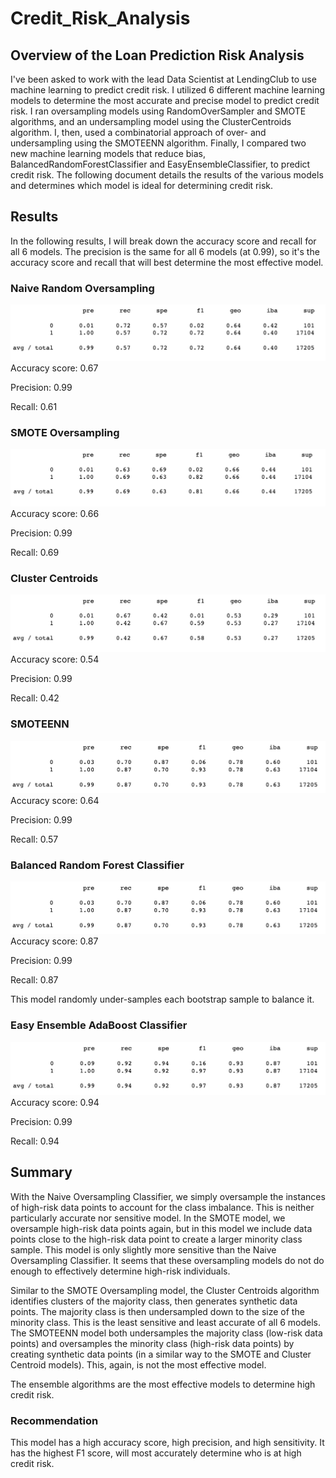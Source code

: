 # Credit_Risk_Analysis
## Overview of the Loan Prediction Risk Analysis
I've been asked to work with the lead Data Scientist at LendingClub to use machine learning to predict credit risk. I utilized 6 different machine learning models to determine the most accurate and precise model to predict credit risk. I ran oversampling models using RandomOverSampler and SMOTE algorithms, and an undersampling model using the ClusterCentroids algorithm. I, then, used a combinatorial approach of over- and undersampling using the SMOTEENN algorithm. Finally, I compared two new machine learning models that reduce bias, BalancedRandomForestClassifier and EasyEnsembleClassifier, to predict credit risk. The following document details the results of the various models and determines which model is ideal for determining credit risk.

## Results
In the following results, I will break down the accuracy score and recall for all 6 models. The precision is the same for all 6 models (at 0.99), so it's the accuracy score and recall that will best determine the most effective model.

### Naive Random Oversampling
![NaiveRandomOversampling.png](https://github.com/liviblocker/Credit_Risk_Analysis/blob/main/Images/SMOTEENN.png)
Accuracy score: 0.67

Precision: 0.99

Recall: 0.61


### SMOTE Oversampling
![SMOTEOversampling.png](https://github.com/liviblocker/Credit_Risk_Analysis/blob/main/Images/SMOTEOversampling.png)
Accuracy score: 0.66

Precision: 0.99

Recall: 0.69


### Cluster Centroids
![ClusterCentroids.png](https://github.com/liviblocker/Credit_Risk_Analysis/blob/main/Images/ClusterCentroids.png)
Accuracy score: 0.54

Precision: 0.99

Recall: 0.42


### SMOTEENN
![SMOTEENN.png](https://github.com/liviblocker/Credit_Risk_Analysis/blob/main/Images/BalancedRandomForestClassifier.png)
Accuracy score: 0.64

Precision: 0.99

Recall: 0.57


### Balanced Random Forest Classifier
![BalancedRandomForestClassifier.png](https://github.com/liviblocker/Credit_Risk_Analysis/blob/main/Images/BalancedRandomForestClassifier.png)
Accuracy score: 0.87

Precision: 0.99

Recall: 0.87

This model randomly under-samples each bootstrap sample to balance it.

### Easy Ensemble AdaBoost Classifier
![EasyEnsembleAdaBoostClassifier.png](https://github.com/liviblocker/Credit_Risk_Analysis/blob/main/Images/EasyEnsembleAdaBoostClassifier.png)
Accuracy score: 0.94

Precision: 0.99

Recall: 0.94


## Summary
With the Naive Oversampling Classifier, we simply oversample the instances of high-risk data points to account for the class imbalance. This is neither particularly accurate nor sensitive model. In the SMOTE model, we oversample high-risk data points again, but in this model we include data points close to the high-risk data point to create a larger minority class sample. This model is only slightly more sensitive than the Naive Oversampling Classifier. It seems that these oversampling models do not do enough to effectively determine high-risk individuals.

Similar to the SMOTE Oversampling model, the Cluster Centroids algorithm identifies clusters of the majority class, then generates synthetic data points. The majority class is then undersampled down to the size of the minority class. This is the least sensitive and least accurate of all 6 models. The SMOTEENN model both undersamples the majority class (low-risk data points) and oversamples the minority class (high-risk data points) by creating synthetic data points (in a similar way to the SMOTE and Cluster Centroid models). This, again, is not the most effective model.

The ensemble algorithms are the most effective models to determine high credit risk.

### Recommendation
This model has a high accuracy score, high precision, and high sensitivity. It has the highest F1 score, will most accurately determine who is at high credit risk.

